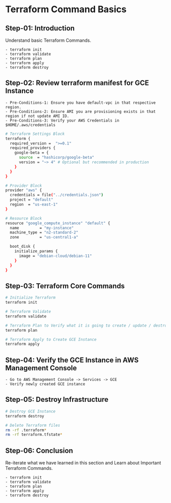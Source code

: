 # Terraform Command Basics

## Step-01: Introduction
Understand basic Terraform Commands.

    - terraform init
    - terraform validate
    - terraform plan
    - terraform apply
    - terraform destroy

## Step-02: Review terraform manifest for GCE Instance
    - Pre-Conditions-1: Ensure you have default-vpc in that respective region.
    - Pre-Conditions-2: Ensure AMI you are provisioning exists in that region if not update AMI ID.
    - Pre-Conditions-3: Verify your AWS Credentials in $HOME/.aws/credentials
```sh
# Terraform Settings Block
terraform {
  required_version =  ">=0.1"
  required_providers {
    google-beta = {
      source  = "hashicorp/google-beta"
      version = "~> 4" # Optional but recommended in production
    }
  }
}

# Provider Block
provider "aws" {
  credentials = file("../credentials.json")
  project = "default"
  region  = "us-east-1"
}

# Resource Block
resource "google_compute_instance" "default" {
  name         = "my-instance"
  machine_type = "n2-standard-2"
  zone         = "us-central1-a"

  boot_disk {
    initialize_params {
      image = "debian-cloud/debian-11"
    }
  }
}
```

## Step-03: Terraform Core Commands
```sh
# Initialize Terraform
terraform init

# Terraform Validate
terraform validate

# Terraform Plan to Verify what it is going to create / update / destroy
terraform plan

# Terraform Apply to Create GCE Instance
terraform apply 
```

## Step-04: Verify the GCE Instance in AWS Management Console
    - Go to AWS Management Console -> Services -> GCE
    - Verify newly created GCE instance

## Step-05: Destroy Infrastructure
```sh
# Destroy GCE Instance
terraform destroy

# Delete Terraform files 
rm -rf .terraform*
rm -rf terraform.tfstate* 
```

## Step-06: Conclusion
Re-iterate what we have learned in this section and Learn about Important Terraform Commands.

    - terraform init
    - terraform validate
    - terraform plan
    - terraform apply
    - terraform destroy
